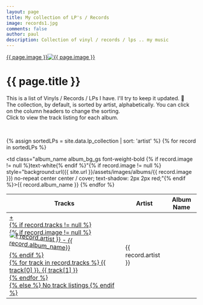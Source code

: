 ```yaml
---
layout: page
title: My collection of LP's / Records
image: records1.jpg
comments: false
author: paul
description: Collection of vinyl / records / lps .. my music
---
```

<div class="row w-100 rounded border bg-white d-print-none">
 <a href="javascript:;" data-image="{{ site.url }}{{ site.thumbnails }}{{ page.image }}" rel="lightbox" class="col-md-3 featuredImage m-0 p-0" style="background: url('{{ site.url }}{{ site.thumbnails }}{{ page.image }}') no-repeat center top / cover" >{{ page.image }}<img class="d-none d-print-block" src="{{ site.url }}{{ site.thumbnails }}{{ page.image }}" alt="{{ page.image }}" title="{{ page.image }}" /></a>
 <div class="col-md-9" >
<h1>{{ page.title }}</h1>
<p>
This is a list of Vinyls / Records / LPs I have. I'll try to keep it updated. 🤣<br />
The collection, by default, is sorted by artist, alphabetically. You can click on the column headers to change the sorting. <br />
Click to view the track listing for each album.
<!-- track listing's received from https://www.discogs.com/ -->
</p>
 </div>
</div>
<p>&nbsp; </p>

<div class="row bg-white rounded w-100 p-3 shadow-sm border">
    <div class="col-md-12">
<table id="lp_collection" class="display" style="width:100%">
<thead>
    <tr>
        <th>Tracks</th>
        <th>Artist</th>
        <th>Album Name</th>
    </tr>
</thead>

{% assign sortedLPs = site.data.lp_collection | sort: 'artist' %}
{% for record in sortedLPs %}
    <tr class="ablum_entry" rel="tracklisting">
        <td class="details-control"><a href="javascript:;" class="show_tracks" rel="tracklisting" data-original-title="Show tracks for: {{ record.artist }} - {{ record.album_name}} " data-toggle="tooltip">+<div class="tracks">{% if record.tracks != null %}
        <div class="row">
            <div class="col-md-6 trext-sm-center text-md-right pb-5">
                {% if record.image != null %}
                <img src="{{ site.url }}/assets/images/albums/{{ record.image }}" alt="{ record.artist }} - {{ record.album_name}}" class="shadow-lg rounded"  style="transform:rotate(5deg)" />
                {% endif %}
            </div>
            <div class="col-md-6">
        {% for track in record.tracks %}
        {{ track[0] }}. {{ track[1] }} <br />
        {% endfor %}
            </div>
        </div>
        {% else %}
        No track listings
        {% endif %}</div></a></td>
        <td class="sorting_1">{{ record.artist }}</td>
        <td class="album_name album_bg_gs font-weight-bold {% if record.image != null %}text-white{% endif %}"{% if record.image != null %} style="background:url({{ site.url }}/assets/images/albums/{{ record.image }}) no-repeat center center / cover; text-shadow: 2px 2px red;"{% endif %}>{{ record.album_name }}</td>
    </tr>
{% endfor %}
</table>
    </div>
</div>
